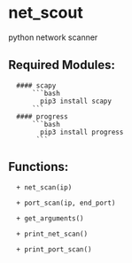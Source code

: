 # net_scout
  python network scanner
  
  ## Required Modules: 
  
      #### scapy
          ```bash
            pip3 install scapy
          ```
      #### progress
          ```bash
            pip3 install progress
           ```
      
      
      
  ## Functions: 
      
      + net_scan(ip)
      
      + port_scan(ip, end_port)
      
      + get_arguments()
      
      + print_net_scan()
      
      + print_port_scan()
      
     
